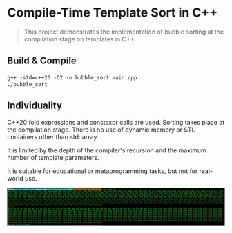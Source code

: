 # Compile-Time Template Sort in C++
> This project demonstrates the implementation of bubble sorting at the compilation stage on templates in C++.

## Build & Compile

```
g++ -std=c++20 -O2 -o bubble_sort main.cpp
./bubble_sort
```

## Individuality
C++20 fold expressions and constexpr calls are used.
Sorting takes place at the compilation stage.
There is no use of dynamic memory or STL containers other than std::array.

It is limited by the depth of the compiler's recursion and the maximum number of template parameters.

It is suitable for educational or metaprogramming tasks, but not for real-world use.

![Time for bubble-sort(O(1))](bubble_sort_time.png)
